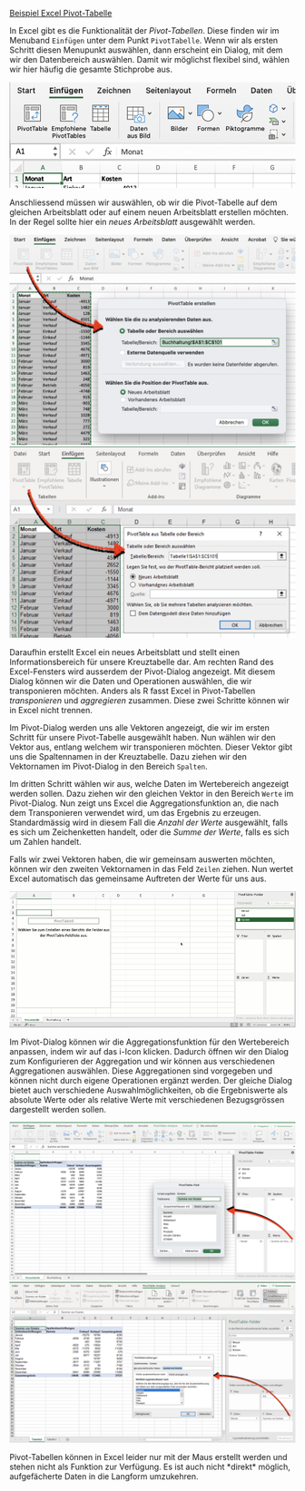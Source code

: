<a href="https://moodle.zhaw.ch/mod/resource/view.php?id=635245" class="btn btn-lg btn-primary"><i class="fa fa-lg fa-download"></i> Beispiel Excel Pivot-Tabelle </a>

In Excel gibt es die Funktionalität der *Pivot-Tabellen*. Diese finden wir im Menuband `Einfügen` unter dem Punkt `PivotTabelle`. Wenn wir als ersten Schritt diesen Menupunkt auswählen, dann erscheint ein Dialog, mit dem wir den Datenbereich auswählen. Damit wir möglichst flexibel sind, wählen wir hier häufig die gesamte Stichprobe aus.

![Menupunkt Pivot-Tabelle](https://github.com/dxiai/ct-resourcen/raw/main/bilder/excel_pivot/excel_menubar_pivottabelle.png)

Anschliessend müssen wir auswählen, ob wir die Pivot-Tabelle auf dem gleichen Arbeitsblatt oder auf einem neuen Arbeitsblatt erstellen möchten. In der Regel sollte hier ein *neues Arbeitsblatt* ausgewählt werden. 

![Dialog Pivot-Tabelle Mac](https://github.com/dxiai/ct-resourcen/raw/main/bilder/excel_pivot/excel_pivot_dialog1.png)
![Dialog Pivot-Tabelle Windows](https://github.com/dxiai/ct-resourcen/raw/main/bilder/excel_pivot/excel_pivot_dialog_windows.png)

Daraufhin erstellt Excel ein neues Arbeitsblatt und stellt einen Informationsbereich für unsere Kreuztabelle dar. Am rechten Rand des Excel-Fensters wird ausserdem der Pivot-Dialog angezeigt. Mit diesem Dialog können wir die Daten und Operationen auswählen, die wir transponieren möchten. Anders als R fasst Excel in Pivot-Tabellen *transponieren* und *aggregieren* zusammen. Diese zwei Schritte können wir in Excel nicht trennen. 

Im Pivot-Dialog werden uns alle Vektoren angezeigt, die wir im ersten Schritt für unsere Pivot-Tabelle ausgewählt haben. Nun wählen wir den Vektor aus, entlang welchem wir transponieren möchten. Dieser Vektor gibt uns die Spaltennamen in der Kreuztabelle. Dazu ziehen wir den Vektornamen im Pivot-Dialog in den Bereich `Spalten`.

Im dritten Schritt wählen wir aus, welche Daten im Wertebereich angezeigt werden sollen. Dazu ziehen wir den gleichen Vektor in den Bereich `Werte` im Pivot-Dialog. Nun zeigt uns Excel die Aggregationsfunktion an, die nach dem Transponieren verwendet wird, um das Ergebnis zu erzeugen. Standardmässig wird in diesem Fall die *Anzahl der Werte* ausgewählt, falls es sich um Zeichenketten handelt, oder die *Summe der Werte*, falls es sich um Zahlen handelt. 

Falls wir zwei Vektoren haben, die wir gemeinsam auswerten möchten, können wir den zweiten Vektornamen in das Feld `Zeilen` ziehen. Nun wertet Excel automatisch das gemeinsame Auftreten der Werte für uns aus. 

![Pivot-Tabelle als Kreuztabelle animiert](https://github.com/dxiai/ct-resourcen/raw/main/bilder/excel_pivot/excel_pivot_animiert.gif)

Im Pivot-Dialog können wir die Aggregationsfunktion für den Wertebereich anpassen, indem wir auf das i-Icon klicken. Dadurch öffnen wir den Dialog zum Konfigurieren der Aggregation und wir können aus verschiedenen Aggregationen auswählen. Diese Aggregationen sind vorgegeben und können nicht durch eigene Operationen ergänzt werden. Der gleiche Dialog bietet auch verschiedene Auswahlmöglichkeiten, ob die Ergebniswerte als absolute Werte oder als  relative Werte mit verschiedenen Bezugsgrössen dargestellt werden sollen. 

![Pivot-Aggregationen Dialog Mac](https://github.com/dxiai/ct-resourcen/raw/main/bilder/excel_pivot/excel_pivot_aggregation_dialog.png)
![Pivot-Aggregationen Dialog Windows](https://github.com/dxiai/ct-resourcen/raw/main/bilder/excel_pivot/excel_pivot_aggregation_dialog_windows.png)

<p class="alert alert-warning" markdown="1">
Pivot-Tabellen können in Excel leider nur mit der Maus erstellt werden und stehen nicht als Funktion zur Verfügung. Es ist auch nicht *direkt* möglich, aufgefächerte Daten in die Langform umzukehren.
</p>

